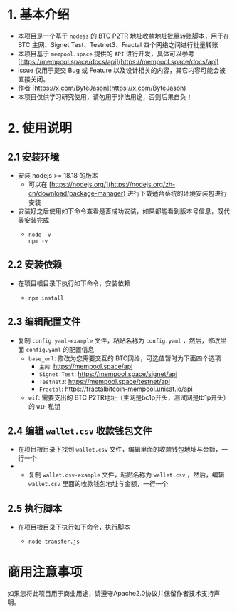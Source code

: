 # 1. 基本介绍
- 本项目是一个基于 `nodejs` 的 BTC P2TR 地址收款地址批量转账脚本，用于在 BTC 主网、Signet Test、Testnet3、Fractal 四个网络之间进行批量转账
- 本项目基于 `mempool.space` 提供的 `API` 进行开发，具体可以参考 [https://mempool.space/docs/api](https://mempool.space/docs/api)
- issue 仅用于提交 Bug 或 Feature 以及设计相关的内容，其它内容可能会被直接关闭。
- 作者 [https://x.com/ByteJason](https://x.com/ByteJason)
- 本项目仅供学习研究使用，请勿用于非法用途，否则后果自负！


# 2. 使用说明

## 2.1 安装环境

- 安装 nodejs >= 18.18 的版本
  - 可以在 [https://nodejs.org/](https://nodejs.org/zh-cn/download/package-manager) 进行下载适合系统的环境安装包进行安装
- 安装好之后使用如下命令查看是否成功安装，如果都能看到版本号信息，既代表安装完成
  - ```
    node -v
    npm -v
    ```

## 2.2 安装依赖
- 在项目根目录下执行如下命令，安装依赖
  - ```
    npm install
    ```

## 2.3 编辑配置文件
- 复制 `config.yaml-example` 文件，粘贴名称为 `config.yaml` ，然后，修改里面 `config.yaml` 的配置信息
  - `base_url`: 修改为您需要交互的 BTC网络，可选值暂时为下面四个选项
    - `主网`: https://mempool.space/api
    - `Signet Test`: https://mempool.space/signet/api
    - `Testnet3`: https://mempool.space/testnet/api
    - `Fractal`: https://fractalbitcoin-mempool.unisat.io/api
  - `wif`: 需要支出的 BTC P2TR地址（主网是bc1p开头，测试网是tb1p开头）的 `WIF` 私钥

## 2.4 编辑 `wallet.csv` 收款钱包文件
- 在项目根目录下找到 `wallet.csv` 文件，编辑里面的收款钱包地址与金额，一行一个
- - 复制 `wallet.csv-example` 文件，粘贴名称为 `wallet.csv` ，然后，编辑 `wallet.csv` 里面的收款钱包地址与金额，一行一个

## 2.5 执行脚本
- 在项目根目录下执行如下命令，执行脚本
  - ```shell
    node transfer.js
    ```

# 商用注意事项
如果您将此项目用于商业用途，请遵守Apache2.0协议并保留作者技术支持声明。
